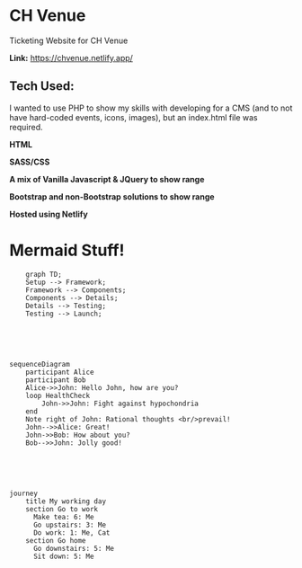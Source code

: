 # CH Venue
Ticketing Website for CH Venue

**Link:** https://chvenue.netlify.app/

## Tech Used:

I wanted to use PHP to show my skills with developing for a CMS (and to not have hard-coded events, icons, images), but an index.html file was required.

**HTML**

**SASS/CSS**

**A mix of Vanilla Javascript & JQuery to show range**

**Bootstrap and non-Bootstrap solutions to show range**

**Hosted using Netlify**



# Mermaid Stuff!


```mermaid
    graph TD;
    Setup --> Framework;
    Framework --> Components;
    Components --> Details;
    Details --> Testing;
    Testing --> Launch;
```
<br/>
<br/>

```mermaid

sequenceDiagram
    participant Alice
    participant Bob
    Alice->>John: Hello John, how are you?
    loop HealthCheck
        John->>John: Fight against hypochondria
    end
    Note right of John: Rational thoughts <br/>prevail!
    John-->>Alice: Great!
    John->>Bob: How about you?
    Bob-->>John: Jolly good!

```

<br/>
<br/>


```mermaid

journey
    title My working day
    section Go to work
      Make tea: 6: Me
      Go upstairs: 3: Me
      Do work: 1: Me, Cat
    section Go home
      Go downstairs: 5: Me
      Sit down: 5: Me

```







